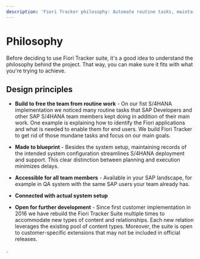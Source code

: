 ```yaml
---
description: 'Fiori Tracker philosophy: Automate routine tasks, maintain planned vs actual configurations, accessible to all team members, integrate with system setup, open for extensions.'
---
```

# Philosophy

Before deciding to use Fiori Tracker suite, it's a good idea to understand the philosophy behind the project. That way, you can make sure it fits with what you're trying to achieve.

## Design principles

- **Build to free the team from routine work** - On our fist S/4HANA implementation we noticed many routine tasks that SAP Developers and other SAP S/4HANA team members kept doing in addition of their main work. One example is explaining how to identify the Fiori applications and what is needed to enable them for end users. We build Fiori Tracker to get rid of those mundane tasks and focus on our main goals.

- **Made to blueprint** - Besides the system setup, maintaining records of the intended system configuration streamlines S/4HANA deployment and support. This clear distinction between planning and execution minimizes delays.

- **Accessible for all team members** - Available in your SAP landscape, for example in QA system with the same SAP users your team already has. 

- **Connected with actual system setup** 

- **Open for further development** - Since first customer implementation in 2016 we have rebuild the Fiori Tracker Suite  multiple times to accommodate new types of content and relationships. Each new relation leverages the existing pool of content types. Moreover, the suite is  open to customer-specific extensions that may not be included in official releases.

.
    